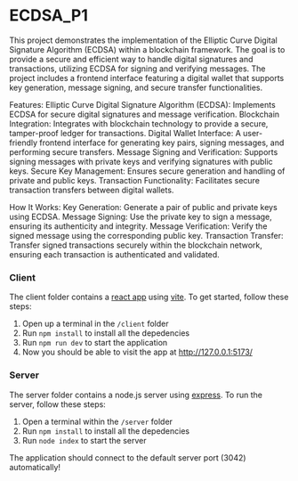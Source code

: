 # ECDSA_P1
This project demonstrates the implementation of the Elliptic Curve Digital Signature Algorithm (ECDSA) within a blockchain framework. The goal is to provide a secure and efficient way to handle digital signatures and transactions, utilizing ECDSA for signing and verifying messages. 
The project includes a frontend interface featuring a digital wallet that supports key generation, message signing, and secure transfer functionalities.

Features:
Elliptic Curve Digital Signature Algorithm (ECDSA): Implements ECDSA for secure digital signatures and message verification.
Blockchain Integration: Integrates with blockchain technology to provide a secure, tamper-proof ledger for transactions.
Digital Wallet Interface: A user-friendly frontend interface for generating key pairs, signing messages, and performing secure transfers.
Message Signing and Verification: Supports signing messages with private keys and verifying signatures with public keys.
Secure Key Management: Ensures secure generation and handling of private and public keys.
Transaction Functionality: Facilitates secure transaction transfers between digital wallets.

How It Works:
Key Generation: Generate a pair of public and private keys using ECDSA.
Message Signing: Use the private key to sign a message, ensuring its authenticity and integrity.
Message Verification: Verify the signed message using the corresponding public key.
Transaction Transfer: Transfer signed transactions securely within the blockchain network, ensuring each transaction is authenticated and validated.

### Client

The client folder contains a [react app](https://reactjs.org/) using [vite](https://vitejs.dev/). To get started, follow these steps:

1. Open up a terminal in the `/client` folder
2. Run `npm install` to install all the depedencies
3. Run `npm run dev` to start the application 
4. Now you should be able to visit the app at http://127.0.0.1:5173/

### Server

The server folder contains a node.js server using [express](https://expressjs.com/). To run the server, follow these steps:

1. Open a terminal within the `/server` folder 
2. Run `npm install` to install all the depedencies 
3. Run `node index` to start the server 

The application should connect to the default server port (3042) automatically! 
